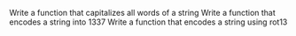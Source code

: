Write a function that capitalizes all words of a string
Write a function that encodes a string into 1337
Write a function that encodes a string using rot13
